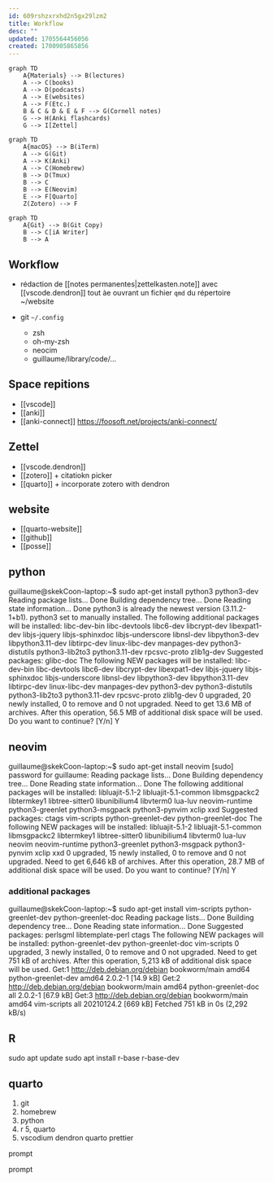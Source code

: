 ```yaml
---
id: 609rshzxrxhd2n5gx29lzm2
title: Workflow
desc: ""
updated: 1705564456056
created: 1700905865856
---
```


```mermaid
graph TD
    A{Materials} --> B(lectures)
    A --> C(books)
    A --> D(podcasts)
    A --> E(websites)
    A --> F(Etc.)
    B & C & D & E & F --> G(Cornell notes)
    G --> H(Anki flashcards)
    G --> I[Zettel]
```

```mermaid
graph TD
    A{macOS} --> B(iTerm)
    A --> G(Git)
    A --> K(Anki)
    A --> C(Homebrew)
    B --> D(Tmux)
    B --> C
    B --> E(Neovim)
    E --> F[Quarto]
    Z(Zotero) --> F
```

```mermaid
graph TD
    A{Git} --> B(Git Copy)
    B --> C[iA Writer]
    B --> A
```

## Workflow

- rédaction de [[notes permanentes|zettelkasten.note]] avec [[vscode.dendron]] tout àe ouvrant un fichier `qmd` du répertoire ~/website

- git `~/.config`
  - zsh
  - oh-my-zsh
  - neocim
  - guillaume/library/code/...

## Space repitions

- [[vscode]]
- [[anki]]
- [[anki-connect]] https://foosoft.net/projects/anki-connect/

## Zettel

- [[vscode.dendron]]
- [[zotero]] + citatiokn picker
- [[quarto]] + incorporate zotero with dendron

## website

- [[quarto-website]]
- [[github]]
- [[posse]]

## python

guillaume@skekCoon-laptop:~$ sudo apt-get install python3 python3-dev
Reading package lists... Done
Building dependency tree... Done
Reading state information... Done
python3 is already the newest version (3.11.2-1+b1).
python3 set to manually installed.
The following additional packages will be installed:
libc-dev-bin libc-devtools libc6-dev libcrypt-dev libexpat1-dev libjs-jquery libjs-sphinxdoc libjs-underscore
libnsl-dev libpython3-dev libpython3.11-dev libtirpc-dev linux-libc-dev manpages-dev python3-distutils python3-lib2to3
python3.11-dev rpcsvc-proto zlib1g-dev
Suggested packages:
glibc-doc
The following NEW packages will be installed:
libc-dev-bin libc-devtools libc6-dev libcrypt-dev libexpat1-dev libjs-jquery libjs-sphinxdoc libjs-underscore
libnsl-dev libpython3-dev libpython3.11-dev libtirpc-dev linux-libc-dev manpages-dev python3-dev python3-distutils
python3-lib2to3 python3.11-dev rpcsvc-proto zlib1g-dev
0 upgraded, 20 newly installed, 0 to remove and 0 not upgraded.
Need to get 13.6 MB of archives.
After this operation, 56.5 MB of additional disk space will be used.
Do you want to continue? [Y/n] Y

## neovim

guillaume@skekCoon-laptop:~$ sudo apt-get install neovim
[sudo] password for guillaume:
Reading package lists... Done
Building dependency tree... Done
Reading state information... Done
The following additional packages will be installed:
libluajit-5.1-2 libluajit-5.1-common libmsgpackc2 libtermkey1 libtree-sitter0 libunibilium4 libvterm0 lua-luv
neovim-runtime python3-greenlet python3-msgpack python3-pynvim xclip xxd
Suggested packages:
ctags vim-scripts python-greenlet-dev python-greenlet-doc
The following NEW packages will be installed:
libluajit-5.1-2 libluajit-5.1-common libmsgpackc2 libtermkey1 libtree-sitter0 libunibilium4 libvterm0 lua-luv neovim
neovim-runtime python3-greenlet python3-msgpack python3-pynvim xclip xxd
0 upgraded, 15 newly installed, 0 to remove and 0 not upgraded.
Need to get 6,646 kB of archives.
After this operation, 28.7 MB of additional disk space will be used.
Do you want to continue? [Y/n] Y

### additional packages

guillaume@skekCoon-laptop:~$ sudo apt-get install vim-scripts python-greenlet-dev python-greenlet-doc
Reading package lists... Done
Building dependency tree... Done
Reading state information... Done
Suggested packages:
perlsgml libtemplate-perl ctags
The following NEW packages will be installed:
python-greenlet-dev python-greenlet-doc vim-scripts
0 upgraded, 3 newly installed, 0 to remove and 0 not upgraded.
Need to get 751 kB of archives.
After this operation, 5,213 kB of additional disk space will be used.
Get:1 http://deb.debian.org/debian bookworm/main amd64 python-greenlet-dev amd64 2.0.2-1 [14.9 kB]
Get:2 http://deb.debian.org/debian bookworm/main amd64 python-greenlet-doc all 2.0.2-1 [67.9 kB]
Get:3 http://deb.debian.org/debian bookworm/main amd64 vim-scripts all 20210124.2 [669 kB]
Fetched 751 kB in 0s (2,292 kB/s)

## R

sudo apt update
sudo apt install r-base r-base-dev

## quarto

1. git
2. homebrew
3. python
4. r
   5, quarto
5. vscodium
   dendron
   quarto
   prettier

prompt

prompt
